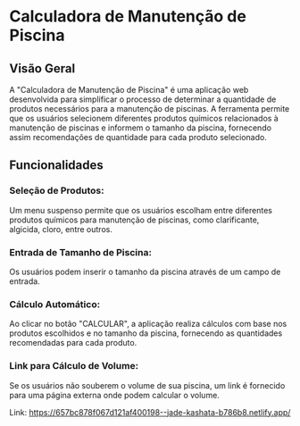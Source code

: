 # Calculadora de Manutenção de Piscina
 
## Visão Geral
A "Calculadora de Manutenção de Piscina" é uma aplicação web desenvolvida para simplificar o processo de determinar a quantidade de produtos necessários para a manutenção de piscinas. A ferramenta permite que os usuários selecionem diferentes produtos químicos relacionados à manutenção de piscinas e informem o tamanho da piscina, fornecendo assim recomendações de quantidade para cada produto selecionado.

## Funcionalidades
### Seleção de Produtos:
Um menu suspenso permite que os usuários escolham entre diferentes produtos químicos para manutenção de piscinas, como clarificante, algicida, cloro, entre outros.

### Entrada de Tamanho de Piscina:
Os usuários podem inserir o tamanho da piscina através de um campo de entrada.

### Cálculo Automático:
Ao clicar no botão "CALCULAR", a aplicação realiza cálculos com base nos produtos escolhidos e no tamanho da piscina, fornecendo as quantidades recomendadas para cada produto.

### Link para Cálculo de Volume:
Se os usuários não souberem o volume de sua piscina, um link é fornecido para uma página externa onde podem calcular o volume.

Link: https://657bc878f067d121af400198--jade-kashata-b786b8.netlify.app/
